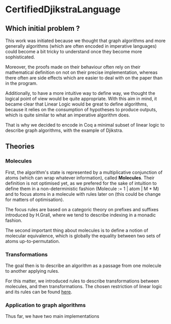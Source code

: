 # CertifiedDjikstraLanguage

## Which initial problem ?

This work was initiated because we thought that graph algorithms and more generally algorithms (which are often 
encoded in imperative languages) could become a bit tricky to understand once they become more sophisticated.

Moreover, the proofs made on their behaviour often rely on their mathematical definition on not on their precise
implementation, whereas there often are side effects which are easier to deal with on the paper than in the program.

Additionally, to have a more intuitive way to define way, we thought the logical point of view would be quite
appropriate. With this aim in mind, it became clear that Linear Logic would be great to define algorithms,
because it relies on the consumption of hypotheses to produce outputs, which is quite similar to what an
imperative algorithm does.

That is why we decided to encode in Coq a minimal subset of linear logic to describe graph algorithms, with
the example of Djikstra.

## Theories

### Molecules

First, the algorithm's state is represented by a multiplicative conjunction of atoms (which can wrap whatever
information), called **Molecules**. Their definition is not optimised yet, as we prefered for the sake of
intuition to define them in a non-deterministic fashion (Molecule := 1 | atom | M * M) and to focus atoms
in a molecule with rules later on (this could be change for matters of optimisation).

The focus rules are based on a categoric theory on prefixes and suffixes introduced by H.Grall, where we tend
to describe indexing in a monadic fashion.

The second important thing about molecules is to define a notion of molecular equivalence, which is globally
the equality between two sets of atoms up-to-permutation.

### Transformations

The goal then is to describe an algorithm as a passage from one molecule to another applying rules.

For this matter, we introduced rules to describe transformations between molecules, and then transformations.
The chosen restriction of linear logic and its rules can be found [here](https://drive.google.com/file/d/1M0zz_e-NL7pd5JiK6T-ITOtcgp3rFt5z/view?usp=sharing).

### Application to graph algorithms

Thus far, we have two main implementations
